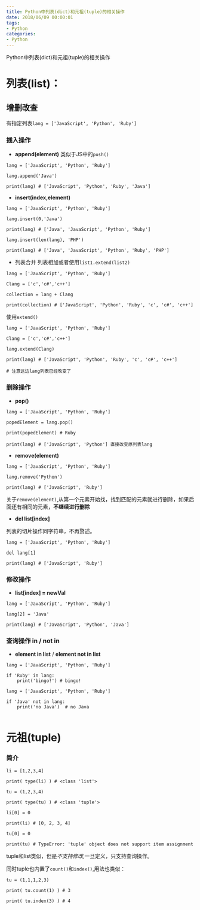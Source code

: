 ```yaml
---
title: Python中列表(dict)和元祖(tuple)的相关操作
date: 2018/06/09 00:00:01
tags: 
- Python
categories: 
- Python
---
```

Python中列表(dict)和元祖(tuple)的相关操作
<!--more-->

# 列表(list)：

## 增删改查

有指定列表`lang = ['JavaScript', 'Python', 'Ruby']`

### 插入操作

- **append(element)**  类似于JS中的`push()`

```
lang = ['JavaScript', 'Python', 'Ruby']

lang.append('Java')

print(lang) # ['JavaScript', 'Python', 'Ruby', 'Java']

```

- **insert(index,element)**

```
lang = ['JavaScript', 'Python', 'Ruby']

lang.insert(0,'Java')

print(lang) # ['Java', 'JavaScript', 'Python', 'Ruby']

lang.insert(len(lang), 'PHP')

print(lang) # ['Java', 'JavaScript', 'Python', 'Ruby', 'PHP']

```

- 列表合并 列表相加或者使用`list1.extend(list2)`

```
lang = ['JavaScript', 'Python', 'Ruby']

Clang = ['c','c#','c++']

collection = lang + Clang

print(collection) # ['JavaScript', 'Python', 'Ruby', 'c', 'c#', 'c++']

```
使用`extend()`

```
lang = ['JavaScript', 'Python', 'Ruby']

Clang = ['c','c#','c++']
 
lang.extend(Clang)

print(lang) # ['JavaScript', 'Python', 'Ruby', 'c', 'c#', 'c++']

# 注意这边lang列表已经改变了

```

### 删除操作

- **pop()**

```
lang = ['JavaScript', 'Python', 'Ruby']

popedElement = lang.pop()

print(popedElement) # Ruby

print(lang) # ['JavaScript', 'Python'] 直接改变原列表lang

```

- **remove(element)**

```
lang = ['JavaScript', 'Python', 'Ruby']

lang.remove('Python')

print(lang) # ['JavaScript', 'Ruby']

```

关于`remove(element)`,从第一个元素开始找，找到匹配的元素就进行删除，如果后面还有相同的元素，**不继续进行删除**

 - **del list[index]**

列表的切片操作同字符串，不再赘述。

```
lang = ['JavaScript', 'Python', 'Ruby']

del lang[1]

print(lang) # ['JavaScript', 'Ruby']

```

### 修改操作    
- **list[index] = newVal**


```
lang = ['JavaScript', 'Python', 'Ruby']

lang[2] = 'Java'

print(lang) # ['JavaScript', 'Python', 'Java']

```

### 查询操作 in / not in

- **element in list** / **element not in list**

```
lang = ['JavaScript', 'Python', 'Ruby']

if 'Ruby' in lang:
    print('bingo!') # bingo!

```

```
lang = ['JavaScript', 'Python', 'Ruby']

if 'Java' not in lang:
    print('no Java')  # no Java
 
```
# 元祖(tuple)

### 简介

```
li = [1,2,3,4]

print( type(li) ) # <class 'list'>

tu = (1,2,3,4)

print( type(tu) ) # <class 'tuple'>

li[0] = 0

print(li) # [0, 2, 3, 4]

tu[0] = 0

print(tu) # TypeError: 'tuple' object does not support item assignment
```

tuple和list类似，但是*不支持修改*,一旦定义，只支持查询操作。

同时tuple也内置了`count()`和`index()`,用法也类似：

```
tu = (1,1,1,2,3)

print( tu.count(1) ) # 3

print( tu.index(3) ) # 4
```
